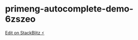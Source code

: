 # primeng-autocomplete-demo-6zszeo

[Edit on StackBlitz ⚡️](https://stackblitz.com/edit/primeng-autocomplete-demo-6zszeo)